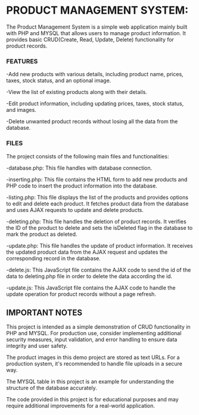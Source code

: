 # PRODUCT MANAGEMENT SYSTEM:
    
The Product Management System is a simple web application mainly built with PHP and MYSQL that allows users to manage product information. It provides basic CRUD(Create, Read, Update, Delete) functionality for product records.

### FEATURES
-Add new products with various details, including product name, prices, taxes, stock status, and an optional image.

-View the list of existing products along with their details.

-Edit product information, including updating prices, taxes, stock status, and images.

-Delete unwanted product records without losing all the data from the database.

### FILES
The project consists of the following main files and functionalities:
    
-database.php: This file handles with database connection.
    
-inserting.php: This file contains the HTML form to add new products and PHP code to insert the product information into the database.
    
-listing.php: This file displays the list of the products and provides options to edit and delete each product. It fetches product data from the database and uses AJAX requests to update and delete products.
    
-deleting.php: This file handles the deletion of product records. It verifies the ID of the product to delete and sets the isDeleted flag in the database to mark the product as deleted.
    
-update.php: This file handles the update of product information. It receives the updated product data from the AJAX request and updates the corresponding record in the database.
    
-delete.js: This JavaScript file contains the AJAX code to send the id of the data to deleting.php file in order to delete the data according the id.
    
-update.js: This JavaScript file contains the AJAX code to handle the update operation for product records without a page refresh.

## IMPORTANT NOTES
This project is intended as a simple demonstration of CRUD functionality in PHP and MYSQL. For production use, consider implementing additional security measures, input validation, and error handling to ensure data integrity and user safety. 

The product images in this demo project are stored as text URLs. For a production system, it's recommended to handle file uploads in a secure way.

The MYSQL table in this project is an example for understanding the structure of the database accurately. 

The code provided in this project is for educational purposes and may require additional improvements for a real-world application.
